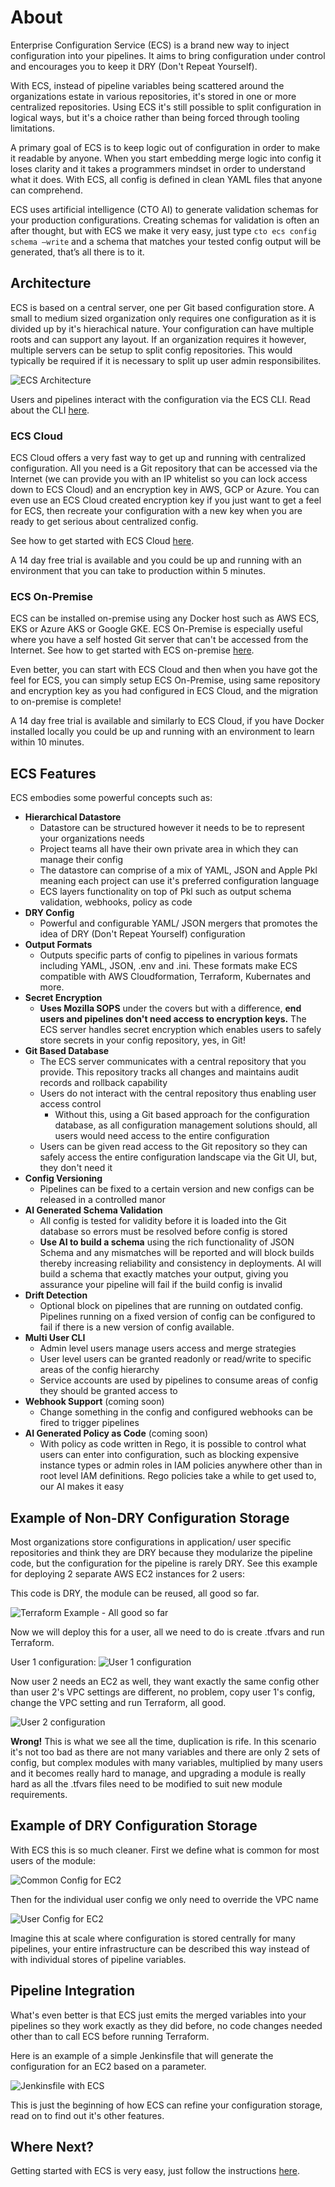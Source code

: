 # About

Enterprise Configuration Service (ECS) is a brand new way to inject configuration into your pipelines. It aims to bring configuration under control and encourages you to keep it DRY (Don't Repeat Yourself). 

With ECS, instead of pipeline variables being scattered around the organizations estate in various repositories, it's stored in one or more centralized repositories. Using ECS it's still possible to split configuration in logical ways, but it's a choice rather than being forced through tooling limitations. 

A primary goal of ECS is to keep logic out of configuration in order to make it readable by anyone. When you start embedding merge logic into config it loses clarity and it takes a programmers mindset in order to understand what it does. With ECS, all config is defined in clean YAML files that anyone can comprehend. 

ECS uses artificial intelligence (CTO AI) to generate validation schemas for your production configurations. Creating schemas for validation is often an after thought, but with ECS we make it very easy, just type `cto ecs config schema –write` and a schema that matches your tested config output will be generated, that’s all there is to it. 

## Architecture

ECS is based on a central server, one per Git based configuration store. A small to medium sized organization only requires one configuration as it is divided up by it's hierachical nature. Your configuration can have multiple roots and can support any layout. If an organization requires it however, multiple servers can be setup to split config repositories. This would typically be required if it is necessary to split up user admin responsibilites. 

![ECS Architecture](about/architecture.png)

Users and pipelines interact with the configuration via the ECS CLI. Read about the CLI [here](./cli).

### ECS Cloud

ECS Cloud offers a very fast way to get up and running with centralized configuration. All you need is a Git repository that can be accessed via the Internet (we can provide you with an IP whitelist so you can lock access down to ECS Cloud) and an encryption key in AWS, GCP or Azure. You can even use an ECS Cloud created encryption key if you just want to get a feel for ECS, then recreate your configuration with a new key when you are ready to get serious about centralized config. 

See how to get started with ECS Cloud [here](installation/cloud.md). 

A 14 day free trial is available and you could be up and running with an environment that you can take to production within 5 minutes.

### ECS On-Premise

ECS can be installed on-premise using any Docker host such as AWS ECS, EKS or Azure AKS or Google GKE. ECS On-Premise is especially useful where you have a self hosted Git server that can't be accessed from the Internet. See how to get started with ECS on-premise [here](installation/server.md). 

Even better, you can start with ECS Cloud and then when you have got the feel for ECS, you can simply setup ECS On-Premise, using same repository and encryption key as you had configured in ECS Cloud, and the migration to on-premise is complete!

A 14 day free trial is available and similarly to ECS Cloud, if you have Docker installed locally you could be up and running with an environment to learn within 10 minutes.

## ECS Features

ECS embodies some powerful concepts such as:

- **Hierarchical Datastore** 
    - Datastore can be structured however it needs to be to represent your organizations needs
    - Project teams all have their own private area in which they can manage their config
    - The datastore can comprise of a mix of YAML, JSON and Apple Pkl meaning each project can use it's preferred configuration language
    - ECS layers functionality on top of Pkl such as output schema validation, webhooks, policy as code
- **DRY Config**
    - Powerful and configurable YAML/ JSON mergers that promotes the idea of DRY (Don't Repeat Yourself) configuration
- **Output Formats** 
    - Outputs specific parts of config to pipelines in various formats including YAML, JSON, .env and .ini. These formats make ECS compatible with AWS Cloudformation, Terraform, Kubernates and more. 
- **Secret Encryption**
    - **Uses Mozilla SOPS** under the covers but with a difference, **end users and pipelines don't need access to encryption keys.** The ECS server handles secret encryption which enables users to safely store secrets in your config repository, yes, in Git!
- **Git Based Database** 
    - The ECS server communicates with a central repository that you provide. This repository tracks all changes and maintains audit records and rollback capability
    - Users do not interact with the central repository thus enabling user access control
        - Without this, using a Git based approach for the configuration database, as all configuration management solutions should, all users would need access to the entire configuration
    - Users can be given read access to the Git repository so they can safely access the entire configuration landscape via the Git UI, but, they don't need it
- **Config Versioning**
    - Pipelines can be fixed to a certain version and new configs can be released in a controlled manor
- **AI Generated Schema Validation**
    - All config is tested for validity before it is loaded into the Git database so errors must be resolved before config is stored
    - **Use AI to build a schema** using the rich functionality of JSON Schema and any mismatches will be reported and will block builds thereby increasing reliability and consistency in deployments. AI will build a schema that exactly matches your output, giving you assurance your pipeline will fail if the build config is invalid
- **Drift Detection**
    - Optional block on pipelines that are running on outdated config. Pipelines running on a fixed version of config can be configured to fail if there is a new version of config available. 
- **Multi User CLI**
    - Admin level users manage users access and merge strategies
    - User level users can be granted readonly or read/write to specific areas of the config hierarchy
    - Service accounts are used by pipelines to consume areas of config they should be granted access to
- **Webhook Support** (coming soon) 
    - Change something in the config and configured webhooks can be fired to trigger pipelines
- **AI Generated Policy as Code** (coming soon) 
    -  With policy as code written in Rego, it is possible to control what users can enter into configuration, such as blocking expensive instance types or admin roles in IAM policies anywhere other than in root level IAM definitions. Rego policies take a while to get used to, our AI makes it easy

## Example of Non-DRY Configuration Storage

Most organizations store configurations in application/ user specific repositories and think they are DRY because they modularize the pipeline code, but the configuration for the pipeline is rarely DRY. See this example for deploying 2 separate AWS EC2 instances for 2 users:

This code is DRY, the module can be reused, all good so far.

![Terraform Example - All good so far](about/terraform-example-good.png)

Now we will deploy this for a user, all we need to do is create .tfvars and run Terraform.

User 1 configuration: 
![User 1 configuration](about/user-1-configuration.png)

Now user 2 needs an EC2 as well, they want exactly the same config other than user 2's VPC settings are different, no problem, copy user 1's config, change the VPC setting and run Terraform, all good.

![User 2 configuration](about/user-2-configuration.png)

**Wrong!** This is what we see all the time, duplication is rife. In this scenario it's not too bad as there are not many variables and there are only 2 sets of config, but complex modules with many variables, multiplied by many users and it becomes really hard to manage, and upgrading a module is really hard as all the .tfvars files need to be modified to suit new module requirements. 

## Example of DRY Configuration Storage

With ECS this is so much cleaner. First we define what is common for most users of the module:

![Common Config for EC2](about/ecs-common-config-ec2.png)

Then for the individual user config we only need to override the VPC name

![User Config for EC2](about/ecs-user-config-ec2.png)

Imagine this at scale where configuration is stored centrally for many pipelines, your entire infrastructure can be described this way instead of with individual stores of pipeline variables. 


## Pipeline Integration 

What's even better is that ECS just emits the merged variables into your pipelines so they work exactly as they did before, no code changes needed other than to call ECS before running Terraform.

Here is an example of a simple Jenkinsfile that will generate the configuration for an EC2 based on a parameter.

![Jenkinsfile with ECS](about/jenkinsfile.png)

This is just the beginning of how ECS can refine your configuration storage, read on to find out it's other features.

## Where Next?

Getting started with ECS is very easy, just follow the instructions [here](installation/server).


